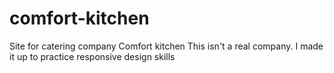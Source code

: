 # comfort-kitchen
Site for catering company Comfort kitchen 
This isn't a real company. I made it up to practice responsive design skills
